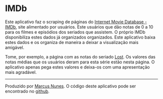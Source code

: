 # IMDb

Este aplicativo faz o scraping de páginas do [Internet Movie Database - IMDb](http://www.imdb.com/), site alimentado por usuários. Este usuários que dão notas de 0 a 10 para os filmes e episódios dos seriados que assistem. O próprio IMDb disponibiliza estes dados já organizados organizados. Este aplicativo baixa estes dados e os organiza de maneira a deixar a visualização mais amigável.

Tome, por exemplo, a página com as notas do seriado [Lost](http://www.imdb.com/title/tt0411008/epdate). Os valores das notas médias que os usuários deram para esta série estão nesta página. O aplicativo apenas pega estes valores e deixa-os com uma apresentação mais agradável.

<hr>

Produzido por [Marcus Nunes](http://marcusnunes.me). O código deste aplicativo pode ser encontrado no [github](https://github.com/mnunes/IMDb2/).